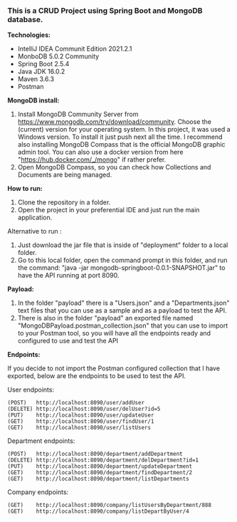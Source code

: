 ### This is a CRUD Project using Spring Boot and MongoDB database. 

**Technologies:**

- IntelliJ IDEA Communit Edition 2021.2.1
- MonboDB 5.0.2 Community 
- Spring Boot 2.5.4 
- Java JDK 16.0.2 
- Maven 3.6.3
- Postman 

**MongoDB install:**

1. Install MongoDB Community Server from https://www.mongodb.com/try/download/community. Choose the (current) version for your operating system. 
  In this project, it was used a Windows version. 
  To install it just push next all the time. 
  I recommend also installing MongoDB Compass that is the official MongoDB graphic admin tool. 
  You can also use a docker version from here "https://hub.docker.com/_/mongo" if rather prefer.
2. Open MongoDB Compass, so you can check how Collections and Documents are being managed.


**How to run:**

1. Clone the repository in a folder.
2. Open the project in your preferential IDE and just run the main application.

Alternative to run :

1. Just download the jar file that is inside of "deployment" folder to a local folder.
2. Go to this local folder, open the command prompt in this folder, and run the command: "java -jar mongodb-springboot-0.0.1-SNAPSHOT.jar" to have the API running at port 8090.

**Payload:**

1) In the folder "payload" there is a "Users.json" and a "Departments.json" text files that you can use as a sample and as a payload to test the API.
2) There is also in the folder "payload" an exported file named "MongoDBPayload.postman_collection.json" that you can use to import to your Postman tool, so you will have all the endpoints ready and configured to use and test the API


**Endpoints:**

If you decide to not import the Postman configured collection that I have exported, below are the endpoints to be used to test the API.

User endpoints:
```
(POST)   http://localhost:8090/user/addUser
(DELETE) http://localhost:8090/user/delUser?id=5
(PUT)    http://localhost:8090/user/updateUser
(GET)    http://localhost:8090/user/findUser/1
(GET)    http://localhost:8090/user/listUsers
```
Department endpoints:
```
(POST)   http://localhost:8090/department/addDepartment
(DELETE) http://localhost:8090/department/delDepartment?id=1
(PUT)    http://localhost:8090/department/updateDepartment
(GET)    http://localhost:8090/department/findDepartment/2
(GET)    http://localhost:8090/department/listDepartments
```
Company endpoints:
```
(GET)    http://localhost:8090/company/listUsersByDepartment/888
(GET)    http://localhost:8090/company/listDepartByUser/4
```